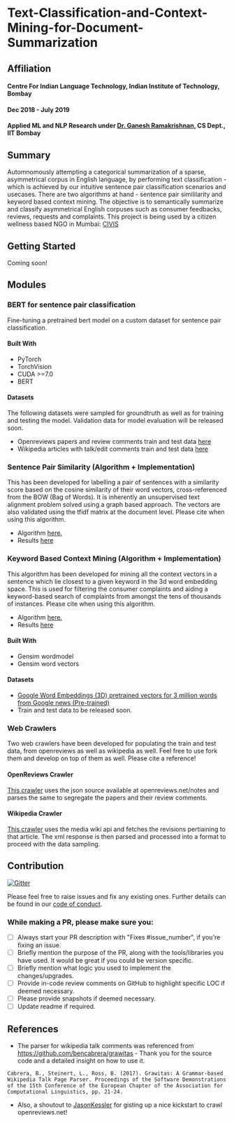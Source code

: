 # Text-Classification-and-Context-Mining-for-Document-Summarization

## Affiliation
#### Centre For Indian Language Technology, Indian Institute of Technology, Bombay
#### Dec 2018 - July 2019
#### Applied ML and NLP Research under [Dr. Ganesh Ramakrishnan](https://www.cse.iitb.ac.in/~ganesh/), CS Dept., IIT Bombay

## Summary

Automnomously attempting a categorical summarization of a sparse, asymmetrical corpus in English language, by performing text classification - which is achieved by our intuitive sentence pair classification scenarios and usecases. There are two algorithms at hand - sentence pair simililarity and keyword based context mining. The objective is to semantically summarize and classify asymmetrical English corpuses such as consumer feedbacks, reviews, requests and complaints. This project is being used by a citizen wellness based NGO in Mumbai: [CIVIS](https://www.civis.vote/) 

## Getting Started

Coming soon!

## Modules

### BERT for sentence pair classification

Fine-tuning a pretrained bert model on a custom dataset for sentence pair classification.

#### Built With

* PyTorch
* TorchVision
* CUDA >=7.0
* BERT

#### Datasets

The following datasets were sampled for groundtruth as well as for training and testing the model.
Validation data for model evaluation will be released soon.

* Openreviews papers and review comments train and test data [here](https://github.com/Chintan2108/Text-Classification-and-Context-Mining-for-Document-Summarization/tree/master/bert/word%20embeddings%20and%20similarity%20matrix/training/open%20reviews/dataset)
* Wikipedia articles with talk/edit comments train and test data [here](https://github.com/Chintan2108/Text-Classification-and-Context-Mining-for-Document-Summarization/tree/master/bert/word%20embeddings%20and%20similarity%20matrix/training/wiki/dataset)

### Sentence Pair Similarity (Algorithm + Implementation)

This has been developed for labelling a pair of sentences with a similarity score based on the cosine similarity of their word vectors, cross-referenced from the BOW (Bag of Words). It is inherently an unsupervised text alignment problem solved using a graph based approach. The vectors are also validated using the tfidf matrix at the document level. Please cite when using this algorithm.

* Algorithm [here.](https://github.com/Chintan2108/Text-Classification-and-Context-Mining-for-Document-Summarization/blob/master/bert/word%20embeddings%20and%20similarity%20matrix/model/sentencemodel.py)
* Results [here](https://github.com/Chintan2108/Text-Classification-and-Context-Mining-for-Document-Summarization/tree/master/bert/word%20embeddings%20and%20similarity%20matrix/results)

### Keyword Based Context Mining (Algorithm + Implementation)

This algorithm has been developed for mining all the context vectors in a sentence which lie closest to a given keyword in the 3d word embedding space. This is used for filtering the consumer complaints and aiding a keyword-based search of complaints from amongst the tens of thousands of instances. Please cite when using this algorithm.

* Algorithm [here.](https://github.com/Chintan2108/Text-Classification-and-Context-Mining-for-Document-Summarization/blob/master/bert/entity%20tagging%20(STNFRDNER)/wmd.py)
* Results [here](https://github.com/Chintan2108/Text-Classification-and-Context-Mining-for-Document-Summarization/blob/master/bert/entity%20tagging%20(STNFRDNER)/beautified_kwd_results.pdf)

#### Built With

* Gensim wordmodel
* Gensim word vectors

#### Datasets

* [Google Word Embeddings (3D) pretrained vectors for 3 million words from Google news (Pre-trained)](https://drive.google.com/file/d/0B7XkCwpI5KDYNlNUTTlSS21pQmM/edit?usp=sharing)
* Train and test data to be released soon.

### Web Crawlers

Two web crawlers have been developed for populating the train and test data, from openreviews as well as wikipedia as well. Feel free to use fork them and develop on top of them as well. Please cite a reference! 

#### OpenReviews Crawler

[This crawler](https://github.com/Chintan2108/Text-Classification-and-Context-Mining-for-Document-Summarization/tree/master/bert/word%20embeddings%20and%20similarity%20matrix/training/open%20reviews) uses the json source available at openreviews.net/notes and parses the same to segregate the papers and their review comments. 

#### Wikipedia Crawler

[This crawler](https://github.com/Chintan2108/Text-Classification-and-Context-Mining-for-Document-Summarization/tree/master/bert/word%20embeddings%20and%20similarity%20matrix/training/wiki) uses the media wiki api and fetches the revisions pertiaining to that article. The xml response is then parsed and processed into a format to proceed with the data sampling. 

## Contribution

[![Gitter](https://badges.gitter.im/Text-Classification-and-Context-Mining-for-Document-Summarization/community.svg)](https://gitter.im/Text-Classification-and-Context-Mining-for-Document-Summarization/community?utm_source=badge&utm_medium=badge&utm_campaign=pr-badge)

Please feel free to raise issues and fix any existing ones. Further details can be found in our [code of conduct](https://github.com/Chintan2108/Text-Classification-and-Context-Mining-for-Document-Summarization/blob/master/CODE_OF_CONDUCT.md).

### While making a PR, please make sure you:
- [ ] Always start your PR description with "Fixes #issue_number", if you're fixing an issue.
- [ ] Briefly mention the purpose of the PR, along with the tools/libraries you have used. It would be great if you could be version specific.
- [ ] Briefly mention what logic you used to implement the changes/upgrades.
- [ ] Provide in-code review comments on GitHub to highlight specific LOC if deemed necessary.
- [ ] Please provide snapshots if deemed necessary.
- [ ] Update readme if required.

## References

* The parser for wikipedia talk comments was referenced from https://github.com/bencabrera/grawitas - Thank you for the source code and a detailed insight on how to use it.

```
Cabrera, B., Steinert, L., Ross, B. (2017). Grawitas: A Grammar-based Wikipedia Talk Page Parser. Proceedings of the Software Demonstrations of the 15th Conference of the European Chapter of the Association for Computational Linguistics, pp. 21-24.
```

* Also, a shoutout to [JasonKessler](https://gist.github.com/JasonKessler/5e147f3b604303ec6867a84b019b3957) for gisting up a nice kickstart to crawl openreviews.net! 
